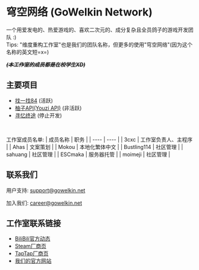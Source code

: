# 穹空网络 (GoWelkin Network)
一个用爱发电的、热爱游戏的、喜欢二次元的、成分复杂且全员鸽子的游戏开发团队 :) <br>
Tips: "维度重构工作室"也是我们的团队名称，但更多的使用"穹空网络"(因为这个名称的英文短=x=) <br>

_**~~(本工作室的成员都是在校学生XD)~~**_

## 主要项目
- [找一找84](https://github.com/GoWelkinDev/84-Project) (活跃)<br>
- [柚子API(Youzi API)](https://github.com/GoWelkinDev/Youzi-API) (非活跃)<br>
- [寻忆终途](https://github.com/GoWelkinDev/DimenBeat) (停止开发)

<br>

工作室成员名单:
| 成员名称 | 职务 |
| ---- | ---- |
| 3cxc | 工作室负责人、主程序 |
| Ahas | 文案策划 |
| Mokou | 本地化繁体中文 |
| Bustling114 | 社区管理 |
| sahuang | 社区管理 |
| ESCmaka | 服务器托管 |
| moimeji | 社区管理 |

## 联系我们
用户支持: support@gowelkin.net

加入我们: career@gowelkin.net

## 工作室联系链接
- [BiliBili官方动态](https://space.bilibili.com/3546784620087914/dynamic)
- [Steam厂商页](https://store.steampowered.com/developer/DimenRefactor-Studio)
- [TapTap厂商页](https://www.taptap.cn/developer/281931)
- [我们的官方网站](https://www.gowelkin.net)
